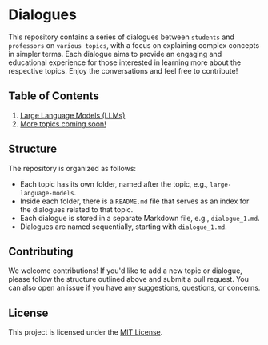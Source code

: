 # Dialogues

This repository contains a series of dialogues between `students` and `professors` on `various topics`, with a focus on explaining complex concepts in simpler terms. Each dialogue aims to provide an engaging and educational experience for those interested in learning more about the respective topics. Enjoy the conversations and feel free to contribute!

## Table of Contents

1. [Large Language Models (LLMs)](./large-language-models/README.md)
2. [More topics coming soon!](./)

## Structure

The repository is organized as follows:

- Each topic has its own folder, named after the topic, e.g., `large-language-models`.
- Inside each folder, there is a `README.md` file that serves as an index for the dialogues related to that topic.
- Each dialogue is stored in a separate Markdown file, e.g., `dialogue_1.md`.
- Dialogues are named sequentially, starting with `dialogue_1.md`.

## Contributing

We welcome contributions! If you'd like to add a new topic or dialogue, please follow the structure outlined above and submit a pull request. You can also open an issue if you have any suggestions, questions, or concerns.

## License

This project is licensed under the [MIT License](./LICENSE).
